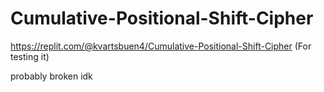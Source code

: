 # Cumulative-Positional-Shift-Cipher

https://replit.com/@kvartsbuen4/Cumulative-Positional-Shift-Cipher (For testing it)


probably broken idk
